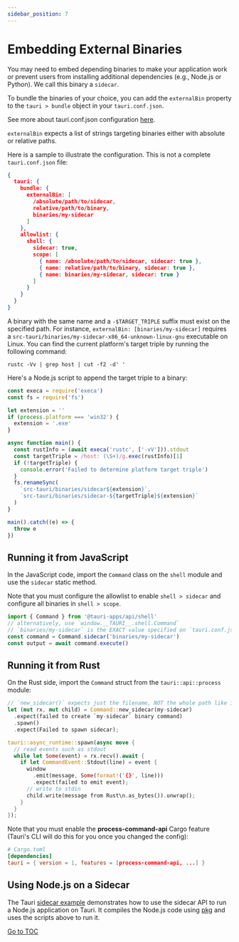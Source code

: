 ```yaml
---
sidebar_position: 7
---
```


# Embedding External Binaries

You may need to embed depending binaries to make your application work or prevent users from installing additional dependencies (e.g., Node.js or Python).
We call this binary a `sidecar`.

To bundle the binaries of your choice, you can add the `externalBin` property to the `tauri > bundle` object in your `tauri.conf.json`.

See more about tauri.conf.json configuration [here][tauri.bundle].

`externalBin` expects a list of strings targeting binaries either with absolute or relative paths.

Here is a sample to illustrate the configuration. This is not a complete `tauri.conf.json` file:

```json
{
  tauri: {
    bundle: {
      externalBin: [
        /absolute/path/to/sidecar,
        relative/path/to/binary,
        binaries/my-sidecar
      ]
    },
    allowlist: {
      shell: {
        sidecar: true,
        scope: [
          { name: /absolute/path/to/sidecar, sidecar: true },
          { name: relative/path/to/binary, sidecar: true },
          { name: binaries/my-sidecar, sidecar: true }
        ]
      }
    }
  }
}
```

A binary with the same name and a `-$TARGET_TRIPLE` suffix must exist on the specified path. For instance, `externalBin: [binaries/my-sidecar]` requires a `src-tauri/binaries/my-sidecar-x86_64-unknown-linux-gnu` executable on Linux. You can find the current platform's target triple by running the following command:

```shell
rustc -Vv | grep host | cut -f2 -d' '
```

Here's a Node.js script to append the target triple to a binary:

```javascript
const execa = require('execa')
const fs = require('fs')

let extension = ''
if (process.platform === 'win32') {
  extension = '.exe'
}

async function main() {
  const rustInfo = (await execa('rustc', ['-vV'])).stdout
  const targetTriple = /host: (\S+)/g.exec(rustInfo)[1]
  if (!targetTriple) {
    console.error('Failed to determine platform target triple')
  }
  fs.renameSync(
    `src-tauri/binaries/sidecar${extension}`,
    `src-tauri/binaries/sidecar-${targetTriple}${extension}`
  )
}

main().catch((e) => {
  throw e
})
```

## Running it from JavaScript

In the JavaScript code, import the `Command` class on the `shell` module and use the `sidecar` static method.

Note that you must configure the allowlist to enable `shell > sidecar` and configure all binaries in `shell > scope`.



```javascript
import { Command } from '@tauri-apps/api/shell'
// alternatively, use `window.__TAURI__.shell.Command`
// `binaries/my-sidecar` is the EXACT value specified on `tauri.conf.json > tauri > bundle > externalBin`
const command = Command.sidecar('binaries/my-sidecar')
const output = await command.execute()
```

## Running it from Rust

On the Rust side, import the `Command` struct from the `tauri::api::process` module:

```rust
// `new_sidecar()` expects just the filename, NOT the whole path like in JavaScript
let (mut rx, mut child) = Command::new_sidecar(my-sidecar)
  .expect(failed to create `my-sidecar` binary command)
  .spawn()
  .expect(Failed to spawn sidecar);

tauri::async_runtime::spawn(async move {
  // read events such as stdout
  while let Some(event) = rx.recv().await {
    if let CommandEvent::Stdout(line) = event {
      window
        .emit(message, Some(format!('{}', line)))
        .expect(failed to emit event);
      // write to stdin
      child.write(message from Rust\n.as_bytes()).unwrap();
    }
  }
});
```

Note that you must enable the **process-command-api** Cargo feature (Tauri's CLI will do this for you once you changed the config):



```toml
# Cargo.toml
[dependencies]
tauri = { version = 1, features = [process-command-api, ...] }
```

## Using Node.js on a Sidecar

The Tauri [sidecar example] demonstrates how to use the sidecar API to run a Node.js application on Tauri.
It compiles the Node.js code using [pkg] and uses the scripts above to run it.

[tauri.bundle]: ../../api/config.md#tauri.bundle
[sidecar example]: https://github.com/tauri-apps/tauri/tree/dev/examples/sidecar
[pkg]: https://github.com/vercel/pkg
<span style='float: footnote;'><a href="../../index.html#toc">Go to TOC</a></span>
